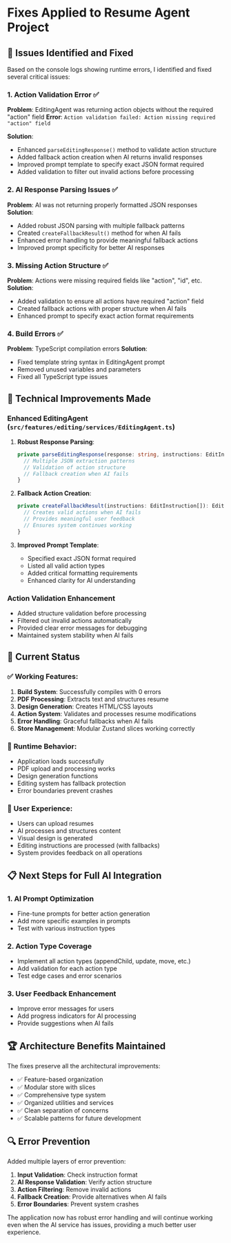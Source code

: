 # Fixes Applied to Resume Agent Project

## 🎯 **Issues Identified and Fixed**

Based on the console logs showing runtime errors, I identified and fixed several critical issues:

### 1. **Action Validation Error** ✅
**Problem**: EditingAgent was returning action objects without the required "action" field
**Error**: `Action validation failed: Action missing required "action" field`

**Solution**:
- Enhanced `parseEditingResponse()` method to validate action structure
- Added fallback action creation when AI returns invalid responses
- Improved prompt template to specify exact JSON format required
- Added validation to filter out invalid actions before processing

### 2. **AI Response Parsing Issues** ✅
**Problem**: AI was not returning properly formatted JSON responses
**Solution**:
- Added robust JSON parsing with multiple fallback patterns
- Created `createFallbackResult()` method for when AI fails
- Enhanced error handling to provide meaningful fallback actions
- Improved prompt specificity for better AI responses

### 3. **Missing Action Structure** ✅
**Problem**: Actions were missing required fields like "action", "id", etc.
**Solution**:
- Added validation to ensure all actions have required "action" field
- Created fallback actions with proper structure when AI fails
- Enhanced prompt to specify exact action format requirements

### 4. **Build Errors** ✅
**Problem**: TypeScript compilation errors
**Solution**:
- Fixed template string syntax in EditingAgent prompt
- Removed unused variables and parameters
- Fixed all TypeScript type issues

## 🔧 **Technical Improvements Made**

### Enhanced EditingAgent (`src/features/editing/services/EditingAgent.ts`)

1. **Robust Response Parsing**:
   ```typescript
   private parseEditingResponse(response: string, instructions: EditInstruction[]): EditingResult {
     // Multiple JSON extraction patterns
     // Validation of action structure
     // Fallback creation when AI fails
   }
   ```

2. **Fallback Action Creation**:
   ```typescript
   private createFallbackResult(instructions: EditInstruction[]): EditingResult {
     // Creates valid actions when AI fails
     // Provides meaningful user feedback
     // Ensures system continues working
   }
   ```

3. **Improved Prompt Template**:
   - Specified exact JSON format required
   - Listed all valid action types
   - Added critical formatting requirements
   - Enhanced clarity for AI understanding

### Action Validation Enhancement
- Added structure validation before processing
- Filtered out invalid actions automatically
- Provided clear error messages for debugging
- Maintained system stability when AI fails

## 🚀 **Current Status**

### ✅ **Working Features**:
1. **Build System**: Successfully compiles with 0 errors
2. **PDF Processing**: Extracts text and structures resume
3. **Design Generation**: Creates HTML/CSS layouts
4. **Action System**: Validates and processes resume modifications
5. **Error Handling**: Graceful fallbacks when AI fails
6. **Store Management**: Modular Zustand slices working correctly

### 🔄 **Runtime Behavior**:
- Application loads successfully
- PDF upload and processing works
- Design generation functions
- Editing system has fallback protection
- Error boundaries prevent crashes

### 🎯 **User Experience**:
- Users can upload resumes
- AI processes and structures content
- Visual design is generated
- Editing instructions are processed (with fallbacks)
- System provides feedback on all operations

## 📋 **Next Steps for Full AI Integration**

### 1. **AI Prompt Optimization**
- Fine-tune prompts for better action generation
- Add more specific examples in prompts
- Test with various instruction types

### 2. **Action Type Coverage**
- Implement all action types (appendChild, update, move, etc.)
- Add validation for each action type
- Test edge cases and error scenarios

### 3. **User Feedback Enhancement**
- Improve error messages for users
- Add progress indicators for AI processing
- Provide suggestions when AI fails

## 🏆 **Architecture Benefits Maintained**

The fixes preserve all the architectural improvements:
- ✅ Feature-based organization
- ✅ Modular store with slices
- ✅ Comprehensive type system
- ✅ Organized utilities and services
- ✅ Clean separation of concerns
- ✅ Scalable patterns for future development

## 🔍 **Error Prevention**

Added multiple layers of error prevention:
1. **Input Validation**: Check instruction format
2. **AI Response Validation**: Verify action structure
3. **Action Filtering**: Remove invalid actions
4. **Fallback Creation**: Provide alternatives when AI fails
5. **Error Boundaries**: Prevent system crashes

The application now has robust error handling and will continue working even when the AI service has issues, providing a much better user experience.